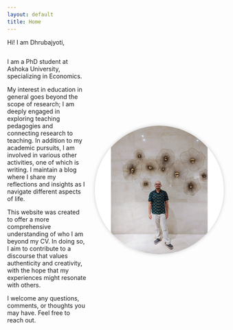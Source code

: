 ```yaml
---
layout: default
title: Home
---
```

Hi! I am Dhrubajyoti,

<div style="display: flex; align-items: center; justify-content: space-between; flex-wrap: wrap;">

<div style="flex: 1; margin-right: 20px;">

I am a PhD student at Ashoka University, specializing in Economics.

My interest in education in general goes beyond the scope of research; I am deeply engaged in exploring teaching pedagogies and connecting research to teaching. In addition to my academic pursuits, I am involved in various other activities, one of which is writing. I maintain a blog where I share my reflections and insights as I navigate different aspects of life.

This website was created to offer a more comprehensive understanding of who I am beyond my CV. In doing so, I aim to contribute to a discourse that values authenticity and creativity, with the hope that my experiences might resonate with others.

I welcome any questions, comments, or thoughts you may have. Feel free to reach out.

</div>

<div style="flex: 0 0 300px; text-align: center;">

<img src="/assets/images/My_photo.jpg" alt="My Photo" style="width: 100%; height: auto; border-radius: 50%; box-shadow: 0 0 10px rgba(0, 0, 0, 0.2);">

</div>

</div>

